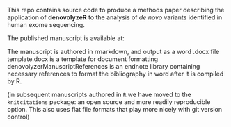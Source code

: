 This repo contains source code to produce a methods paper describing the application of **denovolyzeR** to the analysis of *de novo* variants identified in human exome sequencing.

The published manuscript is available at:  


The manuscript is authored in rmarkdown, and output as a word .docx file  
template.docx is a template for document formatting  
denovolyzerManuscriptReferences is an endnote library containing necessary references to format the bibliography in word after it is compiled by R.  

(in subsequent manuscripts authored in `R` we have moved to the `knitcitations` package: an open source and more readily reproducible option. This also uses flat file formats that play more nicely with git version control)
